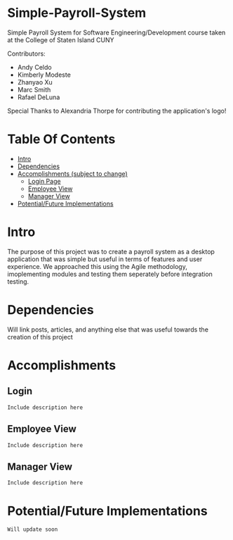 # Simple-Payroll-System
Simple Payroll System for Software Engineering/Development course taken at the College of Staten Island CUNY

Contributors:
- Andy Celdo
- Kimberly Modeste
- Zhanyao Xu
- Marc Smith
- Rafael DeLuna

Special Thanks to Alexandria Thorpe for contributing the application's logo!

# Table Of Contents 

- [Intro](#intro)
- [Dependencies](#dependencies)
- [Accomplishments (subject to change)](#accomplishments)
  - [Login Page](#login)
  - [Employee View](#employee-view)
  - [Manager View](#manager-view)
- [Potential/Future Implementations](#potential/future-implementations)

# Intro

The purpose of this project was to create a payroll system as a desktop application that was simple but useful in terms of features
and user experience. We approached this using the Agile methodology, imoplementing modules and testing them
seperately before integration testing.

# Dependencies

Will link posts, articles, and anything else that was useful towards the creation of this project

# Accomplishments

  ## Login

    Include description here

  ## Employee View

    Include description here

  ## Manager View

    Include description here

# Potential/Future Implementations

    Will update soon


